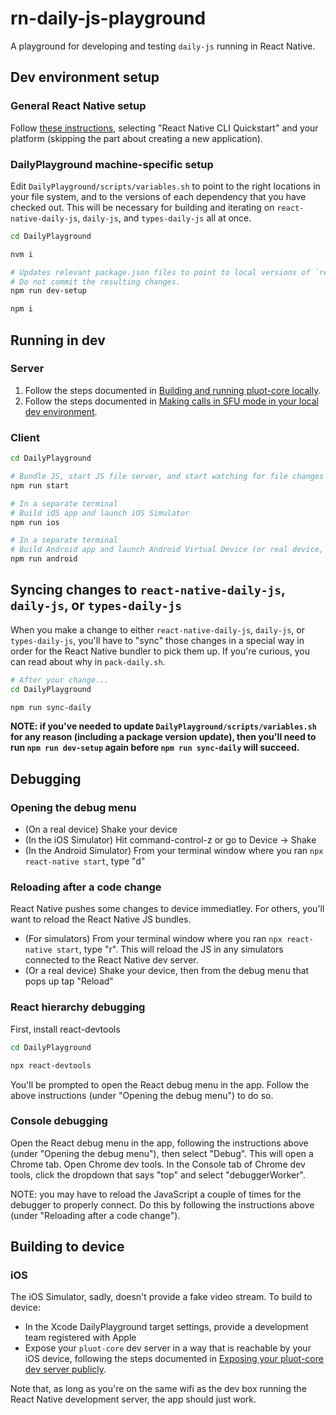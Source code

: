 # rn-daily-js-playground

A playground for developing and testing `daily-js` running in React Native.

## Dev environment setup

### General React Native setup

Follow [these instructions](https://reactnative.dev/docs/environment-setup), selecting "React Native CLI Quickstart" and your platform (skipping the part about creating a new application).

### DailyPlayground machine-specific setup

Edit `DailyPlayground/scripts/variables.sh` to point to the right locations in your file system, and to the versions of each dependency that you have checked out. This will be necessary for building and iterating on `react-native-daily-js`, `daily-js`, and `types-daily-js` all at once.

```bash
cd DailyPlayground

nvm i

# Updates relevant package.json files to point to local versions of `react-native-daily-js`, `daily-js`, and `types-daily-js`.
# Do not commit the resulting changes.
npm run dev-setup

npm i
```

## Running in dev

### Server

1. Follow the steps documented in [Building and running pluot-core locally](https://www.notion.so/dailyco/Building-and-running-pluot-core-locally-006e8192a7304fc6b0545c2e527f1aad).
2. Follow the steps documented in [Making calls in SFU mode in your local dev environment](https://www.notion.so/dailyco/Making-calls-in-SFU-mode-in-your-local-dev-environment-66300270ce4f40a4aa0c72b58a7d11ea).

### Client

```bash
cd DailyPlayground

# Bundle JS, start JS file server, and start watching for file changes in order to re-bundle
npm run start

# In a separate terminal
# Build iOS app and launch iOS Simulator
npm run ios

# In a separate terminal
# Build Android app and launch Android Virtual Device (or real device, if one is plugged in and configured for debugging)
npm run android
```

## Syncing changes to `react-native-daily-js`, `daily-js`, or `types-daily-js`

When you make a change to either `react-native-daily-js`, `daily-js`, or `types-daily-js`, you'll have to "sync" those changes in a special way in order for the React Native bundler to pick them up. If you're curious, you can read about why in `pack-daily.sh`.

```bash
# After your change...
cd DailyPlayground

npm run sync-daily
```

**NOTE: if you've needed to update `DailyPlayground/scripts/variables.sh` for any reason (including a package version update), then you'll need to run `npm run dev-setup` again before `npm run sync-daily` will succeed.**

## Debugging

### Opening the debug menu

- (On a real device) Shake your device
- (In the iOS Simulator) Hit command-control-z or go to Device -> Shake
- (In the Android Simulator) From your terminal window where you ran `npx react-native start`, type "d"

### Reloading after a code change

React Native pushes some changes to device immediatley. For others, you'll want to reload the React Native JS bundles.

- (For simulators) From your terminal window where you ran `npx react-native start`, type "r". This will reload the JS in any simulators connected to the React Native dev server.
- (Or a real device) Shake your device, then from the debug menu that pops up tap "Reload"

### React hierarchy debugging

First, install react-devtools

```bash
cd DailyPlayground

npx react-devtools
```

You'll be prompted to open the React debug menu in the app. Follow the above instructions (under "Opening the debug menu") to do so.

### Console debugging

Open the React debug menu in the app, following the instructions above (under "Opening the debug menu"), then select "Debug". This will open a Chrome tab. Open Chrome dev tools. In the Console tab of Chrome dev tools, click the dropdown that says "top" and select "debuggerWorker".

NOTE: you may have to reload the JavaScript a couple of times for the debugger to properly connect. Do this by following the instructions above (under "Reloading after a code change").

## Building to device

### iOS

The iOS Simulator, sadly, doesn't provide a fake video stream. To build to device:

- In the Xcode DailyPlayground target settings, provide a development team registered with Apple
- Expose your `pluot-core` dev server in a way that is reachable by your iOS device, following the steps documented in [Exposing your pluot-core dev server publicly](https://www.notion.so/dailyco/Exposing-your-pluot-core-dev-server-publicly-d70f8aa0836644dabdfc017536d08415).

Note that, as long as you're on the same wifi as the dev box running the React Native development server, the app should just work.
